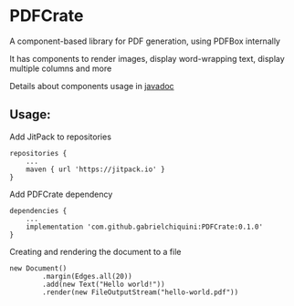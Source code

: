 # PDFCrate

A component-based library for PDF generation, using PDFBox internally

It has components to render images, display word-wrapping text, display multiple columns and more

Details about components usage in [javadoc](https://javadoc.jitpack.io/com/github/gabrielchiquini/PDFCrate/0.1.0/javadoc)

## Usage:

Add JitPack to repositories

````
repositories {
    ...
    maven { url 'https://jitpack.io' }
}
````

Add PDFCrate dependency

````
dependencies {
    ...
    implementation 'com.github.gabrielchiquini:PDFCrate:0.1.0'
}
````

Creating and rendering the document to a file

```
new Document()
        .margin(Edges.all(20))
        .add(new Text("Hello world!"))
        .render(new FileOutputStream("hello-world.pdf"))
```
